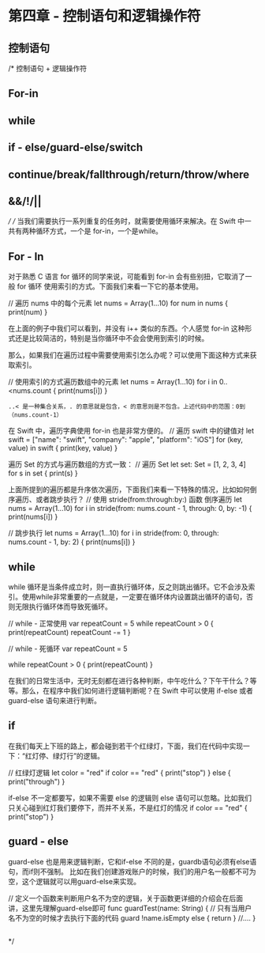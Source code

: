 # 第四章 - 控制语句和逻辑操作符
## 控制语句
/*
 控制语句 + 逻辑操作符
 
 ## For-in
 ## while
 ## if - else/guard-else/switch
 ## continue/break/fallthrough/return/throw/where
 ## &&/!/||
 */
/*
 当我们需要执行一系列重复的任务时，就需要使用循环来解决。在 Swift 中一共有两种循环方式，一个是 for-in，一个是while。
 ## For - In
 对于熟悉 C 语言 for 循环的同学来说，可能看到 for-in 会有些别扭，它取消了一般 for 循环 使用索引的方式。下面我们来看一下它的基本使用。
 
 // 遍历 nums 中的每个元素
 let nums = Array(1...10)
 for num in nums {
     print(num)
 }

 在上面的例子中我们可以看到，并没有 i++ 类似的东西。个人感觉 for-in 这种形式还是比较简洁的，特别是当你循环中不会会使用到索引的时候。
 
 那么，如果我们在遍历过程中需要使用索引怎么办呢？可以使用下面这种方式来获取索引。
 
 // 使用索引的方式遍历数组中的元素
 let nums = Array(1...10)
 for i in 0..<nums.count {
     print(nums[i])
 }
 
 `..< 是一种集合关系，. 的意思就是包含，< 的意思则是不包含。上述代码中的范围：0到（nums.count-1）`
 
 在 Swift 中，遍历字典使用 for-in 也是非常方便的。
 // 遍历 swift 中的键值对
 let swift = ["name": "swift", "company": "apple", "platform": "iOS"]
 for (key, value) in swift {
     print(key, value)
 }
 
 遍历 Set 的方式与遍历数组的方式一致：
 // 遍历 Set
 let set: Set = [1, 2, 3, 4]
 for s in set {
     print(s)
 }
 
 上面所提到的遍历都是升序依次遍历，下面我们来看一下特殊的情况，比如如何倒序遍历、或者跳步执行？
 // 使用 stride(from:through:by:) 函数 倒序遍历
 let nums = Array(1...10)
 for i in stride(from: nums.count - 1, through: 0, by: -1) {
     print(nums[i])
 }
 
 // 跳步执行
 let nums = Array(1...10)
 for i in stride(from: 0, through: nums.count - 1, by: 2) {
     print(nums[i])
 }
 
 ## while
 while 循环是当条件成立时，则一直执行循环体，反之则跳出循环。它不会涉及索引。使用while非常重要的一点就是，一定要在循环体内设置跳出循环的语句，否则无限执行循环体而导致死循环。
 
 // while - 正常使用
 var repeatCount = 5
 while repeatCount > 0 {
     print(repeatCount)
     repeatCount -= 1
 }
 
 // while - 死循环
 var repeatCount = 5

 while repeatCount > 0 {
     print(repeatCount)
 }
 
 在我们的日常生活中，无时无刻都在进行各种判断，中午吃什么？下午干什么？等等。那么，在程序中我们如何进行逻辑判断呢？在 Swift 中可以使用 if-else 或者 guard-else 语句来进行判断。
 
 
 ## if
 在我们每天上下班的路上，都会碰到若干个红绿灯，下面，我们在代码中实现一下：“红灯停、绿灯行”的逻辑。
 
 // 红绿灯逻辑
 let color = "red"
 if color == "red" {
     print("stop")
 } else {
     print("through")
 }

 if-else 不一定都要写，如果不需要 else 的逻辑则 else 语句可以忽略。比如我们只关心碰到红灯我们要停下，而并不关系，不是红灯的情况
 if color == "red" {
     print("stop")
 }
 
 ## guard - else
 guard-else 也是用来逻辑判断，它和if-else 不同的是，guardb语句必须有else语句，而if则不强制。
 比如在我们创建游戏账户的时候，我们的用户名一般都不可为空，这个逻辑就可以用guard-else来实现。
 
 // 定义一个函数来判断用户名不为空的逻辑，关于函数更详细的介绍会在后面讲，这里先理解guard-else即可
 func guardTest(name: String) {
     // 只有当用户名不为空的时候才去执行下面的代码
     guard !name.isEmpty else { return }
     //....
 }
 
 ## 
 */
